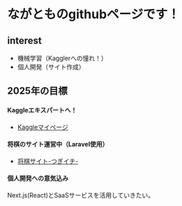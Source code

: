 # ながとものgithubページです！

## interest
- 機械学習（Kagglerへの憧れ！）
- 個人開発（サイト作成）

## 2025年の目標  
#### Kaggleエキスパートへ！
- [Kaggleマイページ](https://www.kaggle.com/ngsw75)

#### 将棋のサイト運営中（Laravel使用）
- [将棋サイト-つぎイチ-](https://www.tugi-ichi.com)  

#### 個人開発への意気込み
Next.js(React)とSaaSサービスを活用していきたい。
